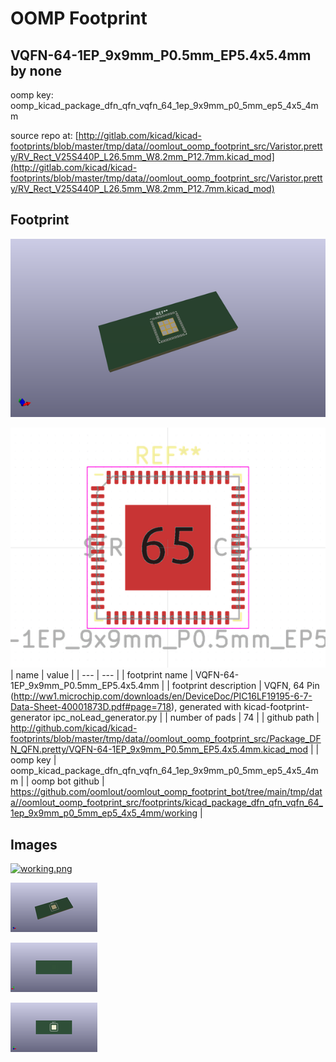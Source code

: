 # OOMP Footprint  
## VQFN-64-1EP_9x9mm_P0.5mm_EP5.4x5.4mm  by none  
  
oomp key: oomp_kicad_package_dfn_qfn_vqfn_64_1ep_9x9mm_p0_5mm_ep5_4x5_4mm  
  
source repo at: [http://gitlab.com/kicad/kicad-footprints/blob/master/tmp/data//oomlout_oomp_footprint_src/Varistor.pretty/RV_Rect_V25S440P_L26.5mm_W8.2mm_P12.7mm.kicad_mod](http://gitlab.com/kicad/kicad-footprints/blob/master/tmp/data//oomlout_oomp_footprint_src/Varistor.pretty/RV_Rect_V25S440P_L26.5mm_W8.2mm_P12.7mm.kicad_mod)  
## Footprint  
  
[![working_kicad_pcb_3d.png](working_kicad_pcb_3d_600.png)](working_kicad_pcb_3d.png)  
  
[![working.png](working_600.png)](working.png)  
| name | value | 
| --- | --- | 
| footprint name | VQFN-64-1EP_9x9mm_P0.5mm_EP5.4x5.4mm | 
| footprint description | VQFN, 64 Pin (http://ww1.microchip.com/downloads/en/DeviceDoc/PIC16LF19195-6-7-Data-Sheet-40001873D.pdf#page=718), generated with kicad-footprint-generator ipc_noLead_generator.py | 
| number of pads | 74 | 
| github path | http://github.com/kicad/kicad-footprints/blob/master/tmp/data//oomlout_oomp_footprint_src/Package_DFN_QFN.pretty/VQFN-64-1EP_9x9mm_P0.5mm_EP5.4x5.4mm.kicad_mod | 
| oomp key | oomp_kicad_package_dfn_qfn_vqfn_64_1ep_9x9mm_p0_5mm_ep5_4x5_4mm | 
| oomp bot github | https://github.com/oomlout/oomlout_oomp_footprint_bot/tree/main/tmp/data//oomlout_oomp_footprint_src/footprints/kicad_package_dfn_qfn_vqfn_64_1ep_9x9mm_p0_5mm_ep5_4x5_4mm/working | 
## Images  
  
[![working.png](working_140.png)](working.png)  
  
[![working_kicad_pcb_3d.png](working_kicad_pcb_3d_140.png)](working_kicad_pcb_3d.png)  
  
[![working_kicad_pcb_3d_back.png](working_kicad_pcb_3d_back_140.png)](working_kicad_pcb_3d_back.png)  
  
[![working_kicad_pcb_3d_front.png](working_kicad_pcb_3d_front_140.png)](working_kicad_pcb_3d_front.png)  
